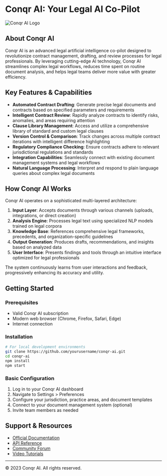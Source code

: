 # Conqr AI: Your Legal AI Co-Pilot

![Conqr AI Logo](https://placeholder-for-logo-url.com/logo.png)

## About Conqr AI

Conqr AI is an advanced legal artificial intelligence co-pilot designed to revolutionize contract management, drafting, and review processes for legal professionals. By leveraging cutting-edge AI technology, Conqr AI streamlines complex legal workflows, reduces time spent on routine document analysis, and helps legal teams deliver more value with greater efficiency.

## Key Features & Capabilities

- **Automated Contract Drafting**: Generate precise legal documents and contracts based on specified parameters and requirements
- **Intelligent Contract Review**: Rapidly analyze contracts to identify risks, anomalies, and areas requiring attention
- **Clause Library Management**: Access and utilize a comprehensive library of standard and custom legal clauses
- **Version Control & Comparison**: Track changes across multiple contract iterations with intelligent difference highlighting
- **Regulatory Compliance Checking**: Ensure contracts adhere to relevant jurisdictional regulations and standards
- **Integration Capabilities**: Seamlessly connect with existing document management systems and legal workflows
- **Natural Language Processing**: Interpret and respond to plain language queries about complex legal documents

## How Conqr AI Works

Conqr AI operates on a sophisticated multi-layered architecture:

1. **Input Layer**: Accepts documents through various channels (uploads, integrations, or direct creation)
2. **Analysis Engine**: Processes legal text using specialized NLP models trained on legal corpora
3. **Knowledge Base**: References comprehensive legal frameworks, precedents, and organization-specific guidelines
4. **Output Generation**: Produces drafts, recommendations, and insights based on analyzed data
5. **User Interface**: Presents findings and tools through an intuitive interface optimized for legal professionals

The system continuously learns from user interactions and feedback, progressively enhancing its accuracy and utility.

## Getting Started

### Prerequisites
- Valid Conqr AI subscription
- Modern web browser (Chrome, Firefox, Safari, Edge)
- Internet connection

### Installation
```bash
# For local development environments
git clone https://github.com/yourusername/conqr-ai.git
cd conqr-ai
npm install
npm start
```

### Basic Configuration
1. Log in to your Conqr AI dashboard
2. Navigate to Settings > Preferences
3. Configure your jurisdiction, practice areas, and document templates
4. Connect to your document management system (optional)
5. Invite team members as needed

## Support & Resources

- [Official Documentation](https://docs.conqr.ai)
- [API Reference](https://api.conqr.ai)
- [Community Forum](https://community.conqr.ai)
- [Video Tutorials](https://learn.conqr.ai)

---

© 2023 Conqr AI. All rights reserved.


